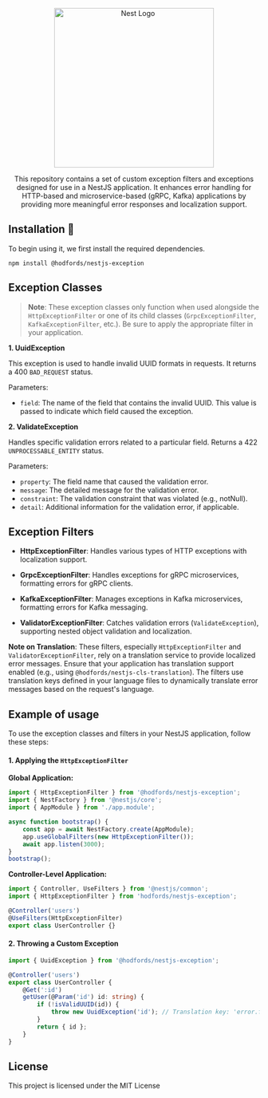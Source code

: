 <p align="center">
  <a href="http://opensource.hodfords.uk" target="blank"><img src="https://opensource.hodfords.uk/img/logo.svg" width="320" alt="Nest Logo" /></a>
</p>

<p align="center">
This repository contains a set of custom exception filters and exceptions designed for use in a NestJS application. It enhances error handling for HTTP-based and microservice-based (gRPC, Kafka) applications by providing more meaningful error responses and localization support.

</p>

## Installation 🤖

To begin using it, we first install the required dependencies.

```
npm install @hodfords/nestjs-exception
```

## Exception Classes

> **Note**: These exception classes only function when used alongside the `HttpExceptionFilter` or one of its child classes (`GrpcExceptionFilter`, `KafkaExceptionFilter`, etc.). Be sure to apply the appropriate filter in your application.

**1\. UuidException**

This exception is used to handle invalid UUID formats in requests. It returns a 400 `BAD_REQUEST` status.

Parameters:

- `field`: The name of the field that contains the invalid UUID. This value is passed to indicate which field caused the exception.

**2\. ValidateException**

Handles specific validation errors related to a particular field. Returns a 422 `UNPROCESSABLE_ENTITY` status.

Parameters:

- `property`: The field name that caused the validation error.
- `message`: The detailed message for the validation error.
- `constraint`: The validation constraint that was violated (e.g., notNull).
- `detail`: Additional information for the validation error, if applicable.

## Exception Filters

- **HttpExceptionFilter**: Handles various types of HTTP exceptions with localization support.

- **GrpcExceptionFilter**: Handles exceptions for gRPC microservices, formatting errors for gRPC clients.

- **KafkaExceptionFilter**: Manages exceptions in Kafka microservices, formatting errors for Kafka messaging.

- **ValidatorExceptionFilter**: Catches validation errors (`ValidateException`), supporting nested object validation and localization.

**Note on Translation**: These filters, especially `HttpExceptionFilter` and `ValidatorExceptionFilter`, rely on a translation service to provide localized error messages. Ensure that your application has translation support enabled (e.g., using `@hodfords/nestjs-cls-translation`). The filters use translation keys defined in your language files to dynamically translate error messages based on the request's language.

## Example of usage

To use the exception classes and filters in your NestJS application, follow these steps:

#### 1\. **Applying the `HttpExceptionFilter`**

**Global Application:**

```typescript
import { HttpExceptionFilter } from '@hodfords/nestjs-exception';
import { NestFactory } from '@nestjs/core';
import { AppModule } from './app.module';

async function bootstrap() {
    const app = await NestFactory.create(AppModule);
    app.useGlobalFilters(new HttpExceptionFilter());
    await app.listen(3000);
}
bootstrap();
```

**Controller-Level Application:**

```typescript
import { Controller, UseFilters } from '@nestjs/common';
import { HttpExceptionFilter } from 'hodfords/nestjs-exception';

@Controller('users')
@UseFilters(HttpExceptionFilter)
export class UserController {}
```

#### 2\. **Throwing a Custom Exception**

```typescript
import { UuidException } from '@hodfords/nestjs-exception';

@Controller('users')
export class UserController {
    @Get(':id')
    getUser(@Param('id') id: string) {
        if (!isValidUUID(id)) {
            throw new UuidException('id'); // Translation key: 'error.field_malformed'
        }
        return { id };
    }
}
```

## License

This project is licensed under the MIT License
